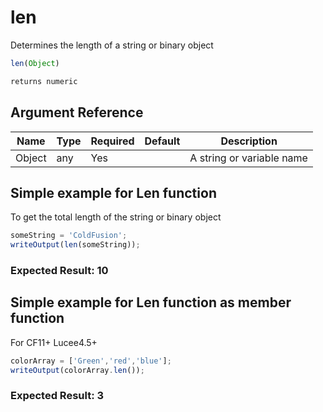 # len

 Determines the length of a string or binary object

```javascript
len(Object)
```

```javascript
returns numeric
```

## Argument Reference

| Name | Type | Required | Default | Description |
| --- | --- | --- | --- | --- |
| Object | any | Yes |  | A string or variable name |

## Simple example for Len function

To get the total length of the string or binary object

```javascript
someString = 'ColdFusion';
writeOutput(len(someString));
```

### Expected Result: 10

## Simple example for Len function as member function

For CF11+ Lucee4.5+

```javascript
colorArray = ['Green','red','blue'];
writeOutput(colorArray.len());
```

### Expected Result: 3
